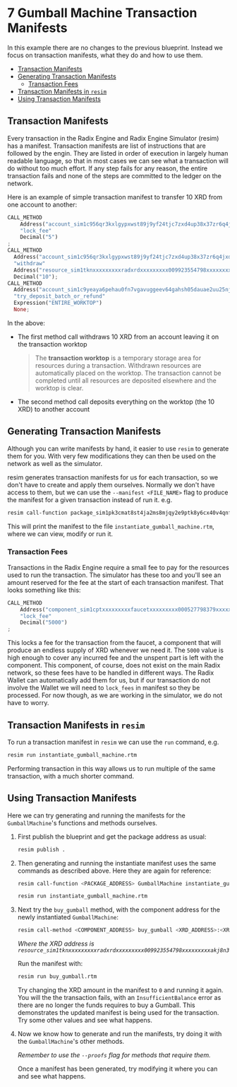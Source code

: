# 7 Gumball Machine Transaction Manifests

In this example there are no changes to the previous blueprint. Instead we focus
on transaction manifests, what they do and how to use them.

- [Transaction Manifests](#transaction-manifests)
- [Generating Transaction Manifests](#generating-transaction-manifests)
  - [Transaction Fees](#transaction-fees)
- [Transaction Manifests in `resim`](#transaction-manifests-in-resim)
- [Using Transaction Manifests](#using-transaction-manifests)

## Transaction Manifests

Every transaction in the Radix Engine and Radix Engine Simulator (resim) has a
manifest. Transaction manifests are list of instructions that are followed by
the engin. They are listed in order of execution in largely human readable
language, so that in most cases we can see what a transaction will do without
too much effort. If any step fails for any reason, the entire transaction fails
and none of the steps are committed to the ledger on the network.

Here is an example of simple transaction manifest to transfer 10 XRD from one
account to another:

```rust
CALL_METHOD
    Address("account_sim1c956qr3kxlgypxwst89j9yf24tjc7zxd4up38x37zr6q4jxdx9rhma")
    "lock_fee"
    Decimal("5")
;
CALL_METHOD
  Address("account_sim1c956qr3kxlgypxwst89j9yf24tjc7zxd4up38x37zr6q4jxdx9rhma")
  "withdraw"
  Address("resource_sim1tknxxxxxxxxxradxrdxxxxxxxxx009923554798xxxxxxxxxakj8n3")
  Decimal("10");
CALL_METHOD
  Address("account_sim1c9yeaya6pehau0fn7vgavuggeev64gahsh05dauae2uu25njk224xz")
  "try_deposit_batch_or_refund"
  Expression("ENTIRE_WORKTOP")
  None;
```

In the above:

- The first method call withdraws 10 XRD from an account leaving it on the
  transaction worktop
  > The **transaction worktop** is a temporary storage area for resources during
  > a transaction. Withdrawn resources are automatically placed on the worktop.
  > The transaction cannot be completed until all resources are deposited
  > elsewhere and the worktop is clear.
- The second method call deposits everything on the worktop (the 10 XRD) to
  another account

## Generating Transaction Manifests

Although you can write manifests by hand, it easier to use `resim` to generate
them for you. With very few modifications they can then be used on the network
as well as the simulator.

resim generates transaction manifests for us for each transaction, so we don't
have to create and apply them ourselves. Normally we don't have access to them,
but we can use the `--manifest <FILE_NAME>` flag to produce the manifest for a
given transaction instead of run it. e.g.

```bash
resim call-function package_sim1pk3cmat8st4ja2ms8mjqy2e9ptk8y6cx40v4qnfrkgnxcp2krkpr92 GumballMachine instantiate_gumball_machine 5 --manifest instantiate_gumball_machine.rtm
```

This will print the manifest to the file `instantiate_gumball_machine.rtm`,
where we can view, modify or run it.

### Transaction Fees

Transactions in the Radix Engine require a small fee to pay for the resources
used to run the transaction. The simulator has these too and you'll see an
amount reserved for the fee at the start of each transaction manifest. That
looks something like this:

```rust
CALL_METHOD
    Address("component_sim1cptxxxxxxxxxfaucetxxxxxxxxx000527798379xxxxxxxxxhkrefh")
    "lock_fee"
    Decimal("5000")
;
```

This locks a fee for the transaction from the faucet, a component that will
produce an endless supply of XRD whenever we need it. The `5000` value is high
enough to cover any incurred fee and the unspent part is left with the
component. This component, of course, does not exist on the main Radix network,
so these fees have to be handled in different ways. The Radix Wallet can
automatically add them for us, but if our transaction do not involve the Wallet
we will need to `lock_fees` in manifest so they be processed. For now though, as
we are working in the simulator, we do not have to worry.

## Transaction Manifests in `resim`

To run a transaction manifest in `resim` we can use the `run` command, e.g.

```bash
resim run instantiate_gumball_machine.rtm
```

Performing transaction in this way allows us to run multiple of the same
transaction, with a much shorter command.

## Using Transaction Manifests

Here we can try generating and running the manifests for the `GumballMachine`'s
functions and methods ourselves.

1. First publish the blueprint and get the package address as usual:

   ```bash
   resim publish .
   ```

2. Then generating and running the instantiate manifest uses the same commands
   as described above. Here they are again for reference:

   ```bash
   resim call-function <PACKAGE_ADDRESS> GumballMachine instantiate_gumball_machine <GUMBALL_PRICE> --manifest instantiate_gumball_machine.rtm
   ```

   ```bash
   resim run instantiate_gumball_machine.rtm
   ```

3. Next try the `buy_gumball` method, with the component address for the newly
   instantiated `GumballMachine`:

   ```bash
   resim call-method <COMPONENT_ADDRESS> buy_gumball <XRD_ADDRESS>:<XRD_AMOUNT> --manifest buy_gumball.rtm
   ```

   _Where the XRD address is
   `resource_sim1tknxxxxxxxxxradxrdxxxxxxxxx009923554798xxxxxxxxxakj8n3`_

   Run the manifest with:

   ```bash
   resim run buy_gumball.rtm
   ```

   Try changing the XRD amount in the manifest to `0` and running it again. You
   will the the transaction fails, with an `InsufficientBalance` error as there
   are no longer the funds requires to buy a Gumball. This demonstrates the
   updated manifest is being used for the transaction. Try some other values and
   see what happens.

4. Now we know how to generate and run the manifests, try doing it with the
   `GumballMachine`'s other methods.

   _Remember to use the `--proofs` flag for methods that require them._

   Once a manifest has been generated, try modifying it where you can and see
   what happens.
